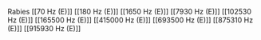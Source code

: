 Rabies
[[70 Hz (E)]]
[[180 Hz (E)]]
[[1650 Hz (E)]]
[[7930 Hz (E)]]
[[102530 Hz (E)]]
[[165500 Hz (E)]]
[[415000 Hz (E)]]
[[693500 Hz (E)]]
[[875310 Hz (E)]]
[[915930 Hz (E)]]
